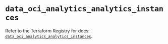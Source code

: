 # `data_oci_analytics_analytics_instances`

Refer to the Terraform Registry for docs: [`data_oci_analytics_analytics_instances`](https://registry.terraform.io/providers/oracle/oci/7.19.0/docs/data-sources/analytics_analytics_instances).
